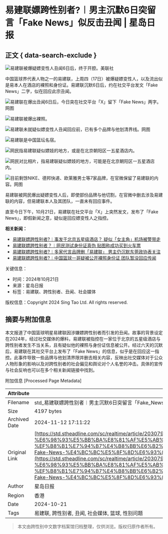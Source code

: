 # 易建联嫖跨性别者?︱男主沉默6日突留言「Fake News」似反击丑闻 | 星岛日报

## 正文 { data-search-exclude }


![易建联被爆疑嫖变性人丑闻6日后，终于开腔。美联社](https://image.stheadline.com/f/680p0/0x0/100/none/6bd0cfea7e3b80efbb151ce45fc9640e/stheadline/inewsmedia/20241021/_2024102120055818868.jpg)

中国篮球界代表人物之一的易建联，上周四（17日）被爆疑嫖变性人，以及流出似是易本人在酒店的裸照和身份证。易建联沉默6日后，约在社交平台发文「Fake News」二字，似在回应此宗丑闻。

![易建联在爆出丑闻6日后，今日突在社交平台「X」留下「Fake News」两字。网图](https://image.hkhl.hk/f/1024p0/0x0/100/none/d194616e9083b9a6f2cae4f605a81855/2024-10/914554.JPG)

![易建联被爆出裸照。](https://image.hkhl.hk/f/1024p0/0x0/100/none/58c9d166b7c3ad7e464617d75879b07a/2024-10/NEW02P06181024_copy.jpg)

![易建联未就疑似嫖变性人丑闻回应前，已有多个品牌与他划清界线。网图](https://image.hkhl.hk/f/1024p0/0x0/100/none/8913b7aca6bbcd0e3a0d39ce88a4fe43/2024-10/A_WhatsApp_Image_2024-10-17_at_16_51_16.jpeg)

![易建联是中国篮坛名宿。](https://image.hkhl.hk/f/1024p0/0x0/100/none/0f7fe9db0127c059b726e657a3d45654/2024-10/NEW02P08181024_copy.jpg)

![网民指易建联疑似嫖妓的地方，或是在北京朝阳区一五星酒店内。](https://image.hkhl.hk/f/1024p0/0x0/100/none/9e7c2a5bc4462c5d2014aa3efd8533a1/2024-10/262_11_.jpg)

![网民对比相片，指易建联疑似嫖妓的地方，可能是在北京朝阳区一五星酒店内。](https://image.hkhl.hk/f/1024p0/0x0/100/none/4d54dd27ea0326cf5ce261dd195f2ff9/2024-10/696_9_.jpg)

![目前剩馀NIKE、德邦快递、欧莱雅男士等7家品牌，在官微保留了易建联的内容。网图](https://image.hkhl.hk/f/1024p0/0x0/100/none/3b57e4765ace7c52d612ecef643d97a3/2024-10/nimg_ws__126532523.jpg)

易建联被网民爆出疑嫖变性人后，即使部份品牌与他切割，在官微中删去涉及易建联的内容，但易建联本人及其团队，一直未有回应事件。

直至今日下午，10月21日，易建联在社交平台「X」上突然发文，发布了「Fake News」，即假新闻之意，疑似是回应嫖变性人之指控。

**相关新闻：**
- [易建联嫖跨性别者?︱事发于北京五星级酒店？ 疑似「女主角」机场被警带走](https://www.stheadline.com/realtime-china/3393172/%E6%98%93%E5%BB%BA%E8%81%AF%E5%AB%96%E8%B7%A8%E6%80%A7%E5%88%A5%E8%80%85%E4%BA%8B%E7%99%BC%E6%96%BC%E5%8C%97%E4%BA%AC%E4%BA%94%E6%98%9F%E7%B4%9A%E9%85%92%E5%BA%97-%E7%96%91%E4%BC%BC%E7%88%86%E6%96%99%E8%80%85%E6%AC%B2%E8%B5%B8%E8%8B%B1%E9%81%BF%E9%A2%A8%E9%A0%AD%E8%A2%AB%E5%85%AC%E5%AE%89%E5%B8%B6%E8%B5%B0)
- [易建联嫖跨性别者？︱网民测试身份证真伪 贴图称成功买到火车票](https://www.stheadline.com/realtime-china/3393281/%E6%98%93%E5%BB%BA%E8%81%AF%E5%AB%96%E8%B7%A8%E6%80%A7%E5%88%A5%E8%80%85%E7%B6%B2%E6%B0%91%E6%B8%AC%E8%A9%A6%E8%BA%AB%E4%BB%BD%E8%AD%89%E7%9C%9F%E5%81%9A%E5%9C%96%E7%A8%B1%E6%88%90%E5%8A%9F%E8%B2%B7%E5%88%B0%E7%81%AB%E8%BB%8A%E7%A5%A8)
- [易建联嫖跨性别者?︱多家代言品牌删「易建联」 男主仍沉默东莞政协表关注](https://www.stheadline.com/realtime-china/3392705/%E6%98%93%E5%BB%BA%E8%81%AF%E5%AB%96%E8%B7%A8%E6%80%A7%E5%88%A5%E8%80%85%E5%A4%9A%E5%AE%B6%E4%BB%A3%E8%A8%80%E5%93%81%E7%89%8C%E5%88%AA%E6%98%93%E5%BB%BA%E8%81%AF-%E7%94%B7%E4%B8%BB%E4%BB%8D%E6%B2%89%E9%BB%98%E6%9D%B1%E8%8E%9A%E6%94%BF%E5%8D%94%E8%A1%A8%E9%97%9C%E6%B3%A8)
- [易建联嫖跨性别者?︱中国篮球一哥疑被公开裸照身份证 团队暂没回应传闻](https://www.stheadline.com/realtime-china/3392659/%E6%98%93%E5%BB%BA%E8%81%AF%E5%AB%96%E8%B7%A8%E6%80%A7%E5%88%A5%E8%80%85%E4%B8%AD%E5%9C%8B%E7%B1%83%E7%90%83%E4%B8%80%E5%93%A5%E7%96%91%E8%A2%AB%E5%85%AC%E9%96%8B%E7%A5%BC%E7%85%A7%E8%BA%AB%E4%BB%BD%E8%AD%89-%E5%9C%98%E9%9A%8A%E6%9A%AB%E6%B2%92%E5%9B%9E%E6%87%89%E5%82%B3%E8%81%9E)

关键信息：
- 时间：2024年10月21日
- 来源：星岛日报
- 标签：易建联、跨性别者、丑闻、社会媒体

版权信息：Copyright 2024 Sing Tao Ltd. All rights reserved.

## 摘要与附加信息

<!-- tcd_abstract -->
本文报道了中国篮球明星易建联因涉嫌嫖跨性别者而引发的丑闻。故事的背景设定在2024年，经过社交媒体的爆料，易建联被指控在一家位于北京的五星级酒店与跨性别者发生不当关系，且有疑似他的裸照与身份证信息被公开。经过六天的沉默后，易建联在其社交平台上发布了「Fake News」的信息，似乎是在回应这一指控。此事件导致一些品牌与他划清界限并删去相关内容，反映出社交媒体对于公众人物形象的影响以及对跨性别者的社会偏见和舆论对个人名誉的冲击。具体的宣传与社会反响也可以在多个相关新闻链接中找到。
<!-- tcd_abstract_end -->

附加信息 [Processed Page Metadata]

| Attribute       | Value                                  |
|-----------------|----------------------------------------|
| Filename        | std_易建联嫖跨性别者︱男主沉默6日突留言「Fake_News」_似反击丑闻.md                             |
| Size            | 4197 bytes                           |
| Archived Date   | 2024-11-12 17:11:22                             |
| Original Link   | [https://std.stheadline.com/sc/realtime/article/2030790/%E5%8D%B3%E6%99%82-%E4%B8%AD%E5%9C%8B-%E6%98%93%E5%BB%BA%E8%81%AF%E5%AB%96%E8%B7%A8%E6%80%A7%E5%88%A5%E8%80%85-%EF%B8%B1%E7%94%B7%E4%B8%BB%E6%B2%89%E9%BB%986%E6%97%A5%E7%AA%81%E7%95%99%E8%A8%80-Fake-News-%E4%BC%BC%E5%8F%8D%E6%93%8A%E9%86%9C%E8%81%9E](https://std.stheadline.com/sc/realtime/article/2030790/%E5%8D%B3%E6%99%82-%E4%B8%AD%E5%9C%8B-%E6%98%93%E5%BB%BA%E8%81%AF%E5%AB%96%E8%B7%A8%E6%80%A7%E5%88%A5%E8%80%85-%EF%B8%B1%E7%94%B7%E4%B8%BB%E6%B2%89%E9%BB%986%E6%97%A5%E7%AA%81%E7%95%99%E8%A8%80-Fake-News-%E4%BC%BC%E5%8F%8D%E6%93%8A%E9%86%9C%E8%81%9E)                       |
| Author          | 星岛日报                               |
| Region          | 香港                               |
| Date            | 2024-10-21                                 |
| Tags            | 易建联, 跨性别者, 丑闻, 社会媒体, 篮球, 性别问题                                 |
>
> 本文由跨性别中文数字档案馆归档整理，仅供浏览。版权归原作者所有。
>